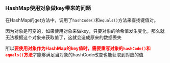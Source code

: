 ### HashMap使用对象做key带来的问题

​	在HashMap的get方法中，调用了`hashCode()`和`equals()`方法来查找键值对。

​	因为对象是可变的，如果使用对象来做key，只要对象的哈希值发生变化，那么就无法根据这个对象来获取值了，这就会造成原来的数据丢失

​	所以<font color=red>**要使用对象作为HashMap的key值时，需要重写对象的`hashCode()`和`equals()`方法**</font>才能够满足当对象的hashCode改变也能获取到对应的值

